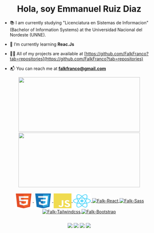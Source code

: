 <div align="center"> 
  <h1>Hola, soy Emmanuel Ruiz Diaz</h1> 
  
</div>
<div>

  - 📚 I am currently studying "Licenciatura en Sistemas de Informacion" (Bachelor of Information Systems) at the Universidad Nacional del Nordeste (UNNE). 

  - 🌱 I’m currently learning **Reac.Js**

  - 👨‍💻 All of my projects are available at [https://github.com/FalkFranco?tab=repositories](https://github.com/FalkFranco?tab=repositories)
 
  - 📬 You can reach me at **falkfranco@gmail.com**

</div>
<div align="center">
  <a href="https://github.com/FalkFranco">
  <img height="180em" width="400em" src="https://github-readme-stats.vercel.app/api?username=FalkFranco&show_icons=true&theme=algolia&include_all_commits=true&count_private=true"/>
  <img height="180em" width="400em" src="https://github-readme-stats.vercel.app/api/top-langs/?username=FalkFranco&layout=compact&langs_count=7&theme=algolia&"/>
</div>
  
  
  
<div align="center" style="display: inline_block"><br>
  <img align="center" alt="Falk-HTML" height="50" width="60" src="https://raw.githubusercontent.com/devicons/devicon/master/icons/html5/html5-original.svg">
  <img align="center" alt="Falk-CSS" height="50" width="60" src="https://raw.githubusercontent.com/devicons/devicon/master/icons/css3/css3-original.svg">
  <img align="center" alt="Falk-Js" height="50" width="60" src="https://raw.githubusercontent.com/devicons/devicon/master/icons/javascript/javascript-plain.svg">
  <img align="center" alt="Falk-React" height="50" width="60" src="https://raw.githubusercontent.com/devicons/devicon/master/icons/react/react-original.svg">
  <img align="center" alt="Falk-React" height="50" width="60" src="https://cdn.jsdelivr.net/gh/devicons/devicon/icons/nextjs/nextjs-original-wordmark.svg">
  <img align="center" alt="Falk-Sass" height="50" width="60" src="https://cdn.jsdelivr.net/gh/devicons/devicon/icons/sass/sass-original.svg" />
  <img align="center" alt="Falk-Tailwindcss" height="50" width="60" src="https://cdn.jsdelivr.net/gh/devicons/devicon/icons/tailwindcss/tailwindcss-plain.svg" />
  <img align="center" alt="Falk-Bootstrap" height="50" width="60" src="https://cdn.jsdelivr.net/gh/devicons/devicon/icons/bootstrap/bootstrap-original.svg" />
                  
</div>
  
  ##
 
<div align="center">  
  <a href="https://instagram.com/francofalk" target="_blank"><img src="https://img.shields.io/badge/Instagram-E4405F?style=for-the-badge&logo=instagram&logoColor=white" target="_blank"></a>
  <a href="https://twitter.com/frankofalk" target="_blank"><img src="https://img.shields.io/badge/Twitter-1DA1F2?style=for-the-badge&logo=twitter&logoColor=white target="_blank"></a>
  <a href = "mailto:francofalk@gmail.com"><img src="https://img.shields.io/badge/-Gmail-%23333?style=for-the-badge&logo=gmail&logoColor=white" target="_blank"></a>
  <a href="https://www.linkedin.com/in/francofalk/" target="_blank"><img src="https://img.shields.io/badge/-LinkedIn-%230077B5?style=for-the-badge&logo=linkedin&logoColor=white" target="_blank"></a> 
</div>
